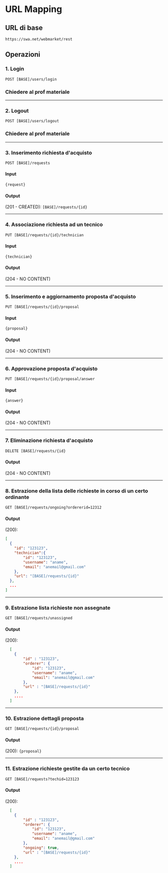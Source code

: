 # URL Mapping

## URL di base

`https://swa.net/webmarket/rest`

## Operazioni

### 1. Login

`POST [BASE]/users/login`

### Chiedere al prof materiale

---

### 2. Logout

`POST [BASE]/users/logout`

### Chiedere al prof materiale

---

### 3. Inserimento richiesta d'acquisto

`POST [BASE]/requests`

#### Input

`{request}`

#### Output

(201 - CREATED): `[BASE]/requests/{id}`

---

### 4. Associazione richiesta ad un tecnico

`PUT [BASE]/requests/{id}/technician`

#### Input

`{technician}`

#### Output

(204 - NO CONTENT)

---

### 5. Inserimento e aggiornamento proposta d'acquisto

`PUT [BASE]/requests/{id}/proposal`

#### Input

`{proposal}`

#### Output

(204 - NO CONTENT)

---

### 6. Approvazione proposta d'acquisto

`PUT [BASE]/requests/{id}/proposal/answer`

#### Input

`{answer}`

#### Output

(204 - NO CONTENT)

---

### 7. Eliminazione richiesta d'acquisto

`DELETE [BASE]/requests/{id}`

#### Output

(204 - NO CONTENT)

---

### 8. Estrazione della lista delle richieste in corso di un certo ordinante

`GET [BASE]/requests/ongoing?ordererid=12312`

#### Output

(200):

```json
[
  {
    "id": "123123",
	"technician":{
		"id": "123123",
		"username": "aname",
    	"email": "anemail@gmail.com"
	},
	"url": "[BASE]/requests/{id}"
  },
  ...
]
```

---

### 9. Estrazione lista richieste non assegnate

`GET [BASE]/requests/unassigned`

#### Output

(200):

```json
  [
	{
		"id" : "123123",
		"orderer": {
			"id": "123123",
			"username": "aname",
    		"email": "anemail@gmail.com"
		},
		"url" : "[BASE]/requests/{id}"
	},
    ....
  ]
```

---

### 10. Estrazione dettagli proposta

`GET [BASE]/requests/{id}/proposal`

#### Output

(200): `{proposal}`

---

### 11. Estrazione richieste gestite da un certo tecnico

`GET [BASE]/requests?techid=123123`

#### Output

(200):

```json
  [
	{
		"id" : "123123",
		"orderer": {
			"id": "123123",
			"username": "aname",
    		"email": "anemail@gmail.com"
		},
		"ongoing": true,
		"url" : "[BASE]/requests/{id}"
	},
    ....
  ]
```
